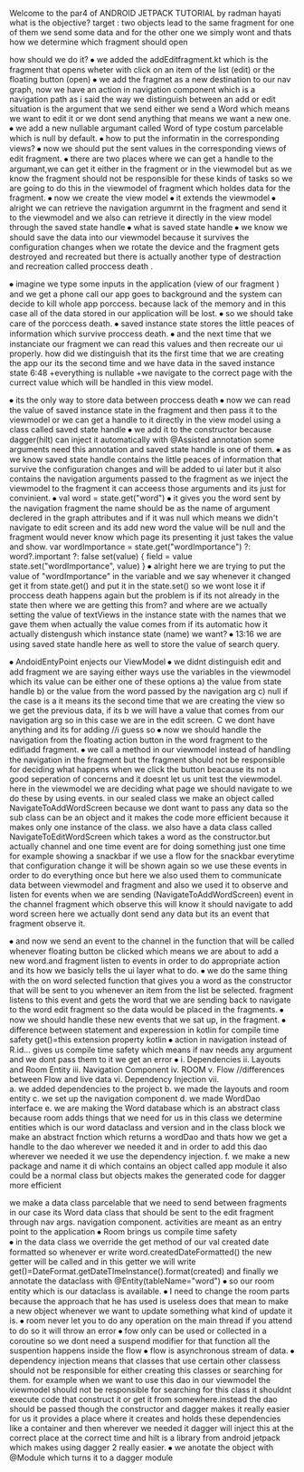 Welcome to the par4 of ANDROID JETPACK TUTORIAL by radman hayati
what is the objective?
target : two objects lead to the same fragment for one of them we send some data and for the other one we simply wont and thats how we determine which fragment should open 

how should we do it?
⦁	we added the addEditfragment.kt which is the fragment that opens wheter with click on an item of the list (edit) or the floating button (open)
⦁	we add the fragmet as a new destination to our nav graph, now we have an action in navigation component which is a navigation path as i said the way we distinguish between an add or edit situation is the argument that we send either we send a Word which means we want to edit it or we dont send anything that means we want a new one.
⦁	we add a new nullable argumant called Word of type costum parcelable which is null by default.
⦁	how to put the informatin in the corresponding views?
⦁	now we should put the sent values in the corresponding views of edit fragment.
⦁	  there are two places where we can get a handle to the argumant,we can get it either in the fragment or in the viewmodel but as we know the fragment should not be responsible for these kinds of tasks so we are going to do this in the viewmodel of fragment which holdes data for the fragment.
⦁	now we create the view model
⦁	it extends the viewmodel
⦁	alright we can retrieve the navigation argumrnt in the fragment and send it to the viewmodel and we also can retrieve it directly in the view model through the saved state handle 
⦁	 what is saved state handle
⦁	 we know we should save the data into our viewmodel because it survives the configuration changes when we rotate the device and the fragment gets destroyed and recreated but there is actually another type of destraction and recreation called proccess death .

⦁	imagine we type some inputs in the application (view of our fragment ) and we get a phone call our app goes to background and the system can decide to kill whole app porccess. because lack of the memory and in this case all of the data stored in our application will be lost.
⦁	 so we should take care of the porccess death.
⦁	saved instance state stores the little peaces of information which survive proccess death.
⦁	and the next time that we instanciate our fragment we can read this values and then recreate our ui properly.
how did we distinguish that its the first time that we are creating the app our its the second time and we have data in the saved instance state 6:48  +everything is nullable +we navigate to the correct page with the currect value which will be handled in this view model.

⦁	its the only way to store data between proccess death 
⦁	now we can read the value of saved instance state in the fragment and then pass it to the viewmodel or we can get a handle to it directly in the view model using a class called saved state handle
⦁	we add it to the constructor because dagger(hilt) can inject it automatically with @Assisted annotation some arguments need this annotation and saved state handle is one of them.
⦁	as we know saved state handle contains the little peaces of information that survive the configuration changes and will be added to ui later but it also contains the navigation arguments passed to the fragment as we inject the viewmodel to the fragment it can acceess those arguments and its just for convinient.
⦁	 val word = state.get<Word>("word") 
⦁	it gives you the word sent by the navigation fragment the name should be as the name of argument declered in the graph attributes and if it was null which means we didn't navigate to edit screen and its add new word the value will be null and the fragment would never know which page its presenting it just takes the value and show.
  var wordImportance = state.get<Boolean>("wordImportance") ?: word?.important ?: false
    set(value) {
        field = value
        state.set("wordImportance", value)
    }
⦁	alright here we are trying to put the value of "wordImportance" in the variable and we say whenever it changed get it from state.get() and put it in the state.set() so we wont lose it if proccess death happens again but the problem is if its not already in the state then where we are getting this from? and where are we actually setting the value of textViews in the instance state with the names that we gave them when actually the value comes from if its automatic how it actually distengush which instance state (name) we want?
⦁	13:16 we are using saved state handle here as well to store the value of search query.

⦁	AndoidEntyPoint enjects our ViewModel
⦁	we didnt distinguish edit and add fragment we are saying either ways use the variables in the viewmodel which its value can be either one of these options a) the value from state handle b) or the value from the word passed by the navigation arg c) null if the case is a it means its the second time that we are creating the view so we get the previous data, if its b we will have a value that comes from our navigation arg so in this case we are in the edit screen. C we dont have anything and its for adding //i guess so
⦁	now we should handle the navigation from the floating action button in the word fragment to the edit\add fragment.
⦁	we call a method in our viewmodel instead of handling the navigation in the fragment but the fragment should not be responsible for deciding what happens when we click the button beacause its not a good seperation of concerns and it doesnt let us unit test the viewmodel.
      here in the viewmodel we are deciding what page we should navigate to we do these by using events. in our sealed class we make an object called  NavigateToAddWordScreen because we dont want to pass any data so the sub class can be an object and it makes the code more efficient because it makes only one instance of the class. we also have a data class called NavigateToEditWordScreen which takes a word as the constructor.but actually channel and one time event are for doing something just one time for example showing a snackbar if we use a flow for the snackbar everytime that configuration change it will be shown again so we use these events in order to do everything once but here we also used them to communicate data between viewmodel and fragment and also we used it to observe and listen for events when we are sending (NavigateToAddWordScreen) event in the channel fragment which observe this will know it should navigate to add word screen here we actually dont send any data but its an event that fragment observe it.

⦁	and now we send an event to the channel in the function that will be called whenever floating button be clicked which means we are about to add a new word.and fragment listen to events in order to do appropriate action and its how we basicly tells the ui layer what to do.
⦁	we do the same thing with the on word selected function that gives you a word as the constructor that will be sent to you whenever an item from the list be selected. fragment listens to this event and gets the word that we are sending back to navigate to the word edit fragment so the data would be placed in the fragments.
⦁	now we should handle these new events that we sat up, in the fragment.
⦁	difference between statement and experession in kotlin for compile time safety get()=this extension property kotlin
⦁	action in navigation instead of R.id... gives us compile time safety which means if nav needs any argument and we dont pass them to it we get an error
⦁
i.	Dependencies
ii.	Layouts and Room Entity
iii.	Navigation Component
iv.	ROOM
v.	Flow //differences between Flow and live data
vi.	Dependency Injection
vii.	
a.	we added dependencies to the project
b.	we made the layouts and room entity 
c.	we set up the navigation component 
d.	we made WordDao interface 
e.	we are making the Word database which is an abstract class because room adds things that we need for us in this class we determine entities which is our word dataclass and version and in the class block we make an abstract fnction which returns a wordDao and thats how we get a handle to the dao wherever we needed it and in order to add this dao wherever we needed it we use the dependency injection.
f.	we make a new package and name it di which contains an object called app module  it also could be a normal class but objects makes the generated code for dagger more efficient 


we make a data class parcelable that we need to send between fragments in our case its Word data class that should be sent to the edit fragment through nav args.
navigation component.
activities are meant as an entry point to the application
⦁	Room brings us compile time safety  
⦁	in the data class we override the get method of our  val created date formatted so whenever er  write word.createdDateFormatted() the new getter will be called and in this getter we will write get()=DateFormat.getDateTImeInstance().format(created) and finally we annotate the dataclass with @Entity(tableName="word")
⦁	so our room entity which is our dataclass is available.
⦁	I need to change the room parts because the approach that he has used is useless does that mean to make a new object whenever we want to update something what kind of update it is.
⦁	room never let you to do any operation on the main thread if you attend to do so it will throw an error
⦁	fow only can be used or collected in a coroutine so we dont need a suspend modifier for that function all the suspention happens inside the flow 
⦁	flow is asynchronous stream of data.
⦁	dependency injection means that classes that use certain other classess should not be responsible for either creating this classes or searching for them. for example when we want to use this dao in our viewmodel the viewmodel should not be responsible for searching for this class it shouldnt execute code that construct it or get it from somewhere.instead the dao should be passed though the constructor  and dagger makes it really easier for us it provides a place where it creates and holds these dependencies like a container and then wherever we needed it dagger will inject this at the correct place at the correct time and hilt is a library from android jetpack which makes using dagger 2 really easier.
⦁	we anotate the object with @Module which turns it to a dagger module
	


